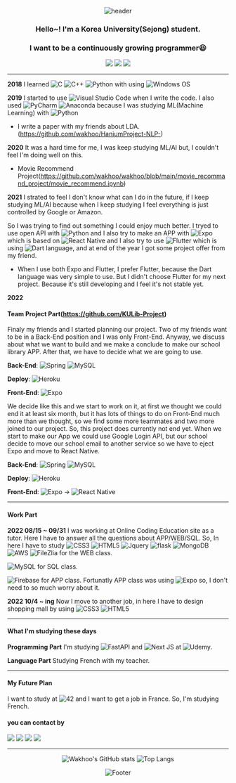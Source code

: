 <div align="center">

![header](https://capsule-render.vercel.app/api?type=waving&color=9fe3aa&height=200&section=header&text=Bonjour!%20&fontSize=40&desc=Bienvenue%20au%20Github%20de%20CHAEWON&descAlignY=70)

 


### Hello~! I'm a Korea University(Sejong) student.

### I want to be a continuously growing programmer😆



<img src="https://img.shields.io/github/followers/wakhoo?style=social"/>
<img src="https://img.shields.io/twitter/follow/chaewon_dev?style=social"/>
<img src="https://img.shields.io/freecodecamp/points/wakhoo?style=social"/>

</div>

---
    
**2018**
    I learned ![C](https://img.shields.io/badge/c-%2300599C.svg?style=for-the-badge&logo=c&logoColor=white) ![C++](https://img.shields.io/badge/c++-%2300599C.svg?style=for-the-badge&logo=c%2B%2B&logoColor=white) ![Python](https://img.shields.io/badge/python-3670A0?style=for-the-badge&logo=python&logoColor=ffdd54) with using ![Windows](https://img.shields.io/badge/Windows-0078D6?style=for-the-badge&logo=windows&logoColor=white) OS

**2019**
    I started to use ![Visual Studio Code](https://img.shields.io/badge/Visual%20Studio%20Code-0078d7.svg?style=for-the-badge&logo=visual-studio-code&logoColor=white) when I write the code. I also used ![PyCharm](https://img.shields.io/badge/pycharm-143?style=for-the-badge&logo=pycharm&logoColor=black&color=black&labelColor=green) ![Anaconda](https://img.shields.io/badge/Anaconda-%2344A833.svg?style=for-the-badge&logo=anaconda&logoColor=white) because I was studying ML(Machine Learning) with ![Python](https://img.shields.io/badge/python-3670A0?style=for-the-badge&logo=python&logoColor=ffdd54)

- I write a paper with my friends about LDA.(https://github.com/wakhoo/HaniumProject-NLP-)
    
    
**2020**
It was a hard time for me, I was keep studying ML/AI but, I couldn't feel I'm doing well on this.
- Movie Recommend Project(https://github.com/wakhoo/wakhoo/blob/main/movie_recommand_project/movie_recommend.ipynb)
    

**2021**
    I strated to feel I don't know what can I do in the future, if I keep studying ML/AI because when I keep studying I feel everything is just controlled by Google or Amazon. 

So I was trying to find out something I could enjoy much better. I tryed to use open API with ![Python](https://img.shields.io/badge/python-3670A0?style=for-the-badge&logo=python&logoColor=ffdd54) and I also try to make an APP with ![Expo](https://img.shields.io/badge/expo-1C1E24?style=for-the-badge&logo=expo&logoColor=#D04A37) which is based on ![React Native](https://img.shields.io/badge/react_native-%2320232a.svg?style=for-the-badge&logo=&logoColor=%2361DAFB) and I also try to use ![Flutter](https://img.shields.io/badge/flutter-02569B?style=for-the-badge&logo=flutter&logoColor=%2361DAFB) which is using ![Dart](https://img.shields.io/badge/dart-%230175C2.svg?style=for-the-badge&logo=dart&logoColor=white) language, and at end of the year I got some project offer from my friend.

- When I use both Expo and Flutter, I prefer Flutter, because the Dart language was very simple to use. But I didn't choose Flutter for my next project. Because it's still developing and I feel it's not stable yet.
    
    
**2022**

#### Team Project Part(https://github.com/KULib-Project)
Finaly my friends and I started planning our project. Two of my friends want to be in a Back-End position and I was only Front-End. Anyway, we discuss about what we want to build and we make a conclude to make our school library APP. After that, we have to decide what we are going to use.

**Back-End**: ![Spring](https://img.shields.io/badge/spring-%236DB33F.svg?style=for-the-badge&logo=spring&logoColor=white) ![MySQL](https://img.shields.io/badge/mysql-4479A1?style=for-the-badge&logo=mysql&logoColor=white)

**Deploy**: ![Heroku](https://img.shields.io/badge/heroku-430098?style=for-the-badge&logo=heroku&logoColor=white)

**Front-End**: ![Expo](https://img.shields.io/badge/expo-1C1E24?style=for-the-badge&logo=expo&logoColor=#D04A37)
    
We decide like this and we start to work on it, at first we thought we could end it at least six month, but it has lots of things to do on Front-End much more than we thought, so we find some more teammates and two more joined to our project. So, this project does currently not end yet.
When we start to make our App we could use Google Login API, but our school decide to move our school email to another service so we have to eject Expo and move to React Native.
    
**Back-End**: ![Spring](https://img.shields.io/badge/spring-%236DB33F.svg?style=for-the-badge&logo=spring&logoColor=white) ![MySQL](https://img.shields.io/badge/mysql-4479A1?style=for-the-badge&logo=mysql&logoColor=white)

**Deploy**: ![Heroku](https://img.shields.io/badge/heroku-430098?style=for-the-badge&logo=heroku&logoColor=white)

**Front-End**: ![Expo](https://img.shields.io/badge/expo-1C1E24?style=for-the-badge&logo=expo&logoColor=#D04A37) -> ![React Native](https://img.shields.io/badge/react_native-%2320232a.svg?style=for-the-badge&logo=&logoColor=%2361DAFB)
    
---
#### Work Part

**2022 08/15 ~ 09/31**
    I was working at Online Coding Education site as a tutor. Here I have to answer all the questions about APP/WEB/SQL.
    So, In here I have to study ![CSS3](https://img.shields.io/badge/css3-%231572B6.svg?style=for-the-badge&logo=css3&logoColor=white) ![HTML5](https://img.shields.io/badge/html5-%23E34F26.svg?style=for-the-badge&logo=html5&logoColor=white) ![Jquery](https://img.shields.io/badge/jquery-0769AD?style=for-the-badge&logo=jquery&logoColor=white) ![flask](https://img.shields.io/badge/flask-000000?style=for-the-badge&logo=flask&logoColor=white) ![MongoDB](https://img.shields.io/badge/MongoDB-%234ea94b.svg?style=for-the-badge&logo=mongodb&logoColor=white) ![AWS](https://img.shields.io/badge/AWS-%23FF9900.svg?style=for-the-badge&logo=amazon-aws&logoColor=white) ![FileZlia](https://img.shields.io/badge/FileZilla-BF0000?style=for-the-badge&logo=FileZilla&logoColor=white) for the WEB class.
    
![MySQL](https://img.shields.io/badge/mysql-4479A1?style=for-the-badge&logo=mysql&logoColor=white) for SQL class.

![Firebase](https://img.shields.io/badge/firebase-%23039BE5.svg?style=for-the-badge&logo=firebase) for APP class. Fortunatly APP class was using ![Expo](https://img.shields.io/badge/expo-1C1E24?style=for-the-badge&logo=expo&logoColor=#D04A37) so, I don't need to so much worry about it.
    
    
**2022 10/4 ~ ing**
    Now I move to another job, in here I have to design shopping mall by using ![CSS3](https://img.shields.io/badge/css3-%231572B6.svg?style=for-the-badge&logo=css3&logoColor=white) ![HTML5](https://img.shields.io/badge/html5-%23E34F26.svg?style=for-the-badge&logo=html5&logoColor=white)
    
    
---

#### What I'm studying these days
**Programming Part**
I'm studying ![FastAPI](https://img.shields.io/badge/fastapi-000000?style=for-the-badge&logo=fastapi&logoColor=#D04A37) and ![Next JS](https://img.shields.io/badge/Next-black?style=for-the-badge&logo=next.js&logoColor=white) at ![Udemy](https://img.shields.io/badge/Udemy-A435F0?style=for-the-badge&logo=Udemy&logoColor=white).
    
**Language Part**
Studying French with my teacher.
    
---
#### My Future Plan
I want to study at ![42](https://img.shields.io/badge/Paris-000000?style=for-the-badge&logo=42&logoColor=white&size=40) and I want to get a job in France. So, I'm studying French.

    
    
    
    
    
  
#### you can contact by

<a href="mailto:hello@chaewon.dev"><img src= "https://img.shields.io/badge/Gmail-D14836?style=for-the-badge&logo=gmail&logoColor=white"/></a> <a href = "https://www.linkedin.com/in/chaewon-jeon-dev/"><img src="https://img.shields.io/badge/linkedin-%230077B5.svg?style=for-the-badge&logo=linkedin&logoColor=white"></a> <a href="https://twitter.com/chaewon_dev"><img src="https://img.shields.io/badge/Twitter(KO)-%231DA1F2.svg?style=for-the-badge&logo=Twitter&logoColor=white"></a> <a href="https://twitter.com/chaewon__jeon"><img src="https://img.shields.io/badge/Twitter(EN)-%231DA1F2.svg?style=for-the-badge&logo=Twitter&logoColor=white"></a>


---


<div align="center">
    
![Wakhoo's GitHub stats](https://github-readme-stats.vercel.app/api?username=wakhoo&show_icons=true&theme=onedark) ![Top Langs](https://github-readme-stats.vercel.app/api/top-langs/?username=wakhoo&layout=compact&show_icons=true&theme=onedark)





![Footer](https://capsule-render.vercel.app/api?type=waving&color=9fe3aa&height=200&section=footer)
    
</div>




